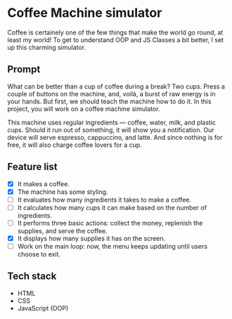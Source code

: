 # Coffee Machine simulator

Coffee is certainely one of the few things that make the world go round, at least my world! To get to understand OOP and JS Classes a bit better, I set up this charming simulator.

## Prompt

What can be better than a cup of coffee during a break? Two cups. Press a couple of buttons on the machine, and, voilà, a burst of raw energy is in your hands. But first, we should teach the machine how to do it. In this project, you will work on a coffee machine simulator.

This machine uses regular ingredients — coffee, water, milk, and plastic cups. Should it run out of something, it will show you a notification. Our device will serve espresso, cappuccino, and latte. And since nothing is for free, it will also charge coffee lovers for a cup.

## Feature list

- [x] It makes a coffee.
- [x] The machine has some styling.
- [ ] It evaluates how many ingredients it takes to make a coffee.
- [ ] It calculates how many cups it can make based on the number of ingredients.
- [ ] It performs three basic actions: collect the money, replenish the supplies, and serve the coffee.
- [x] It displays how many supplies it has on the screen.
- [ ] Work on the main loop: now, the menu keeps updating until users choose to exit.

## Tech stack

- HTML
- CSS
- JavaScript (OOP)
